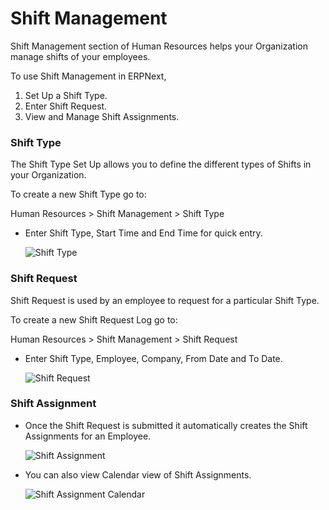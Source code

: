 <!-- add-breadcrumbs -->
# Shift Management

Shift Management section of Human Resources helps your Organization manage shifts of your employees.

To use Shift Management in ERPNext,

  1. Set Up a Shift Type.
  2. Enter Shift Request.
  3. View and Manage Shift Assignments.

### Shift Type

The Shift Type Set Up allows you to define the different types of Shifts in your Organization.

To create a new Shift Type go to:

Human Resources > Shift Management > Shift Type

* Enter Shift Type, Start Time and End Time for quick entry.

	<img class="screenshot" alt="Shift Type" src="{{docs_base_url}}/assets/img/human-resources/shift-type.png">

### Shift Request

Shift Request is used by an employee to request for a particular Shift Type.

To create a new Shift Request Log go to:

Human Resources > Shift Management > Shift Request

* Enter Shift Type, Employee, Company, From Date and To Date.

	<img class="screenshot" alt="Shift Request" src="{{docs_base_url}}/assets/img/human-resources/shift-request.png">

### Shift Assignment

* Once the Shift Request is submitted it automatically creates the Shift Assignments for an Employee.

	<img class="screenshot" alt="Shift Assignment" src="{{docs_base_url}}/assets/img/human-resources/shift-assignment.png">

* You can also view Calendar view of Shift Assignments.

	<img class="screenshot" alt="Shift Assignment Calendar" 
	src="{{docs_base_url}}/assets/img/human-resources/shift-assignment-calendar.png">